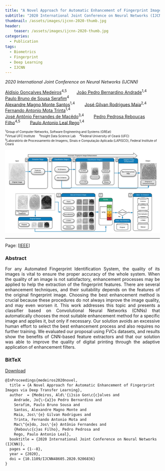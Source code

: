 ```yaml
---
title: "A Novel Approach for Automatic Enhancement of Fingerprint Images via Deep Transfer Learning"
subtitle: "2020 International Joint Conference on Neural Networks (IJCNN)"
thumbnail: /assets/images/ijcnn-2020-thumb.jpg
header:
    teaser: /assets/images/ijcnn-2020-thumb.jpg
categories:
  - Publication
tags:
  - Biometrics
  - Fingerprint
  - Deep Learning
  - IJCNN
---
```


*2020 International Joint Conference on Neural Networks (IJCNN)*

[Aldísio Gonçalves Medeiros](https://lapisco.ifce.edu.br/scriptlattes01/membro-8841156817863019.html)<sup>4,5</sup>
  [João Pedro Bernardino Andrade](https://www.linkedin.com/in/joaopedrobernardino/)<sup>1,4</sup>
  [Paulo Bruno de Sousa Serafim](https://paulobruno.github.io)<sup>4</sup>  
[Alexandre Magno Monte Santos](https://github.com/magnomont12)<sup>1,4</sup>
  [José Gilvan Rodrigues Maia](https://scholar.google.com.br/citations?user=gnTTsAYAAAAJ&hl=en)<sup>2,4</sup>
  [Fernando Antonio Mota Trinta](https://cc.ufc.br/curso/corpo-docente/fernando-trinta)<sup>1,4</sup>  
[José Antônio Fernandes de Macêdo](https://cc.ufc.br/curso/corpo-docente/jose-macedo)<sup>3,4</sup>
  [Pedro Pedrosa Rebouças Filho](https://professorpedrosa.com/)<sup>4,5</sup>
  [Paulo Antonio Leal Rego](https://cc.ufc.br/curso/corpo-docente/pauloalr/)<sup>1,4</sup>
      
<p style="font-size:0.7em">
    <sup>1</sup>Group of Computer Networks, Software Engineering and Systems (GREat)<br>
    <sup>2</sup>Virtual UFC Institute
     <sup>3</sup>Insight Data Science Lab
     <sup>4</sup>Federal University of Ceará (UFC)<br>
    <sup>5</sup>Laboratório de Processamento de Imagens, Sinais e Computação Aplicada (LAPISCO), Federal Institute of Ceará
</p>

![General procedure](/assets/images/ijcnn-2020-thumb.jpg)

---

Page: [[IEEE](https://ieeexplore.ieee.org/document/9206836)]


### Abstract

<p style="text-align:justify;">
For any Automated Fingerprint Identification System, the quality of its images is vital to ensure the proper accuracy of the whole system. When the quality of an image is not satisfactory, enhancement processes may be applied to help the extraction of the fingerprint features. There are several enhancement techniques, and their suitability depends on the features of the original fingerprint image. Choosing the best enhancement method is crucial because these procedures do not always improve the image quality, and may even worsen it. This work addresses this topic and presents a classifier based on Convolutional Neural Networks (CNNs) that automatically chooses the most suitable enhancement method for a specific image and applies it, but only if necessary. Our solution avoids an excessive human effort to select the best enhancement process and also requires no further training. We evaluated our proposal using FVCs datasets, and results show the benefits of CNN-based feature extractors and that our solution was able to improve the quality of digital printing through the adaptive application of enhancement filters.
</p>


### BitTeX

<p style="text-align:left">
  <a  href="/assets/citations/medeiros2020novel.bib">Download</a>
</p>

```
@InProceedings{medeiros2020novel,
  title = {A Novel Approach for Automatic Enhancement of Fingerprint Images via Deep Transfer Learning},
  author  = {Medeiros, Ald\'{i}sio Gon\c{c}alves and
    Andrade, Jo{\~{a}}o Pedro Bernardino and
    Serafim, Paulo Bruno Sousa and
    Santos, Alexandre Magno Monte and
    Maia, Jos\'{e} Gilvan Rodrigues and
    Trinta, Fernando Antonio Mota and
    Mac\^{e}do, Jos\'{e} Antônio Fernandes and
    {Rebou\c{c}as Filho}, Pedro Pedrosa and
    Rego, Paulo Antonio Leal},
  booktitle = {2020 International Joint Conference on Neural Networks (IJCNN)},
  pages = {1--8},
  year = {2020},
  doi = {10.1109/IJCNN48605.2020.9206836}
}
```
